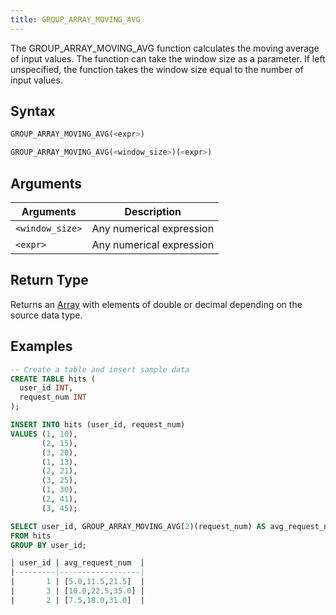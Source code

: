 ```yaml
---
title: GROUP_ARRAY_MOVING_AVG
---
```


The GROUP_ARRAY_MOVING_AVG function calculates the moving average of input values. The function can take the window size as a parameter. If left unspecified, the function takes the window size equal to the number of input values.

## Syntax

```sql
GROUP_ARRAY_MOVING_AVG(<expr>)

GROUP_ARRAY_MOVING_AVG(<window_size>)(<expr>)
```

## Arguments

| Arguments        | Description              |
|------------------| ------------------------ |
| `<window_size>`  | Any numerical expression |
| `<expr>`         | Any numerical expression |

## Return Type

Returns an [Array](../../00-sql-reference/10-data-types/40-data-type-array-types.md) with elements of double or decimal depending on the source data type.

## Examples

```sql
-- Create a table and insert sample data
CREATE TABLE hits (
  user_id INT,
  request_num INT
);

INSERT INTO hits (user_id, request_num)
VALUES (1, 10),
       (2, 15),
       (3, 20),
       (1, 13),
       (2, 21),
       (3, 25),
       (1, 30),
       (2, 41),
       (3, 45);

SELECT user_id, GROUP_ARRAY_MOVING_AVG(2)(request_num) AS avg_request_num
FROM hits
GROUP BY user_id;

| user_id | avg_request_num  |
|---------|------------------|
|       1 | [5.0,11.5,21.5]  |
|       3 | [10.0,22.5,35.0] |
|       2 | [7.5,18.0,31.0]  |
```
